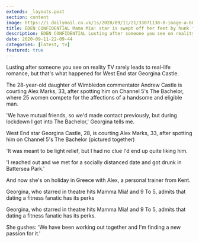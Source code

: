```yaml
---
extends: _layouts.post
section: content
image: https://i.dailymail.co.uk/1s/2020/09/11/21/33071138-0-image-a-60_1599856498347.jpg 
title: EDEN CONFIDENTIAL Mama Mia! star is swept off her feet by hunk from The Bachelor 
description: EDEN CONFIDENTIAL Lusting after someone you see on reality TV rarely leads to real-life romance, but thats what happened for West End star Georgina Castle. 
date: 2020-09-11-22-09-44 
categories: [latest, tv] 
featured: true 
--- 
```

Lusting after someone you see on reality TV rarely leads to real-life romance, but that's what happened for West End star Georgina Castle. 

The 28-year-old daughter of Wimbledon commentator Andrew Castle is courting Alex Marks, 33, after spotting him on Channel 5's The Bachelor, where 25 women compete for the affections of a handsome and eligible man. 

'We have mutual friends, so we'd made contact previously, but during lockdown I got into The Bachelor,' Georgina tells me.

West End star Georgina Castle, 28, is courting Alex Marks, 33, after spotting him on Channel 5's The Bachelor (pictured together)

'It was meant to be light relief, but I had no clue I'd end up quite liking him. 

'I reached out and we met for a socially distanced date and got drunk in Battersea Park.' 

And now she's on holiday in Greece with Alex, a personal trainer from Kent. 

Georgina, who starred in theatre hits Mamma Mia! and 9 To 5, admits that dating a fitness fanatic has its perks

Georgina, who starred in theatre hits Mamma Mia! and 9 To 5, admits that dating a fitness fanatic has its perks. 

She gushes: 'We have been working out together and I'm finding a new passion for it.' 

